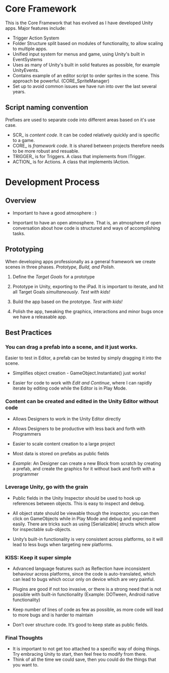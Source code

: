 # Core Framework

This is the Core Framework that has evolved as I have developed Unity apps. Major features include:

- Trigger Action System
- Folder Structure split based on modules of functionality, to allow scaling to multiple apps.
- Unified input system for menus and game, using Unity's built in EventSystems
- Uses as many of Unity's built in solid features as possible, for example UnityEvents.
- Contains example of an editor script to order sprites in the scene. This approach be powerful. (CORE_SpriteManager)
- Set up to avoid common issues we have run into over the last several years.

## Script naming convention

Prefixes are used to separate code into different areas based on it's use case.
- SCR_ is *content code*. It can be coded relatively quickly and is specific to a game.
- CORE_ is *framework code*. It is shared between projects therefore needs to be more robust and resuable.
- TRIGGER_ is for Triggers. A class that implements from ITrigger.
- ACTION_ is for Actions. A class that implements IAction.

# Development Process

## Overview 

- Important to have a good atmosphere : )

- Important to have an open atmosphere. That is, an atmosphere of open conversation about how
code is structured and ways of accomplishing tasks.

## Prototyping

When developing apps professionally as a general framework we create scenes in three phases. *Prototype, Build, and Polish*.

1. Define the *Target Goals* for a prototype

2. Prototype in Unity, exporting to the iPad. It is important to iterate, and hit all Target Goals *simultaneously*. *Test with kids!*

3. Build the app based on the prototype. *Test with kids!*

4. Polish the app, tweaking the graphics, interactions and minor bugs once we have a releasable app.

## Best Practices

### You can drag a prefab into a scene, and it just works.

Easier to test in Editor, a prefab can be tested by simply
dragging it into the scene.

- Simplifies object creation - GameObject.Instantiate() just works!

- Easier for code to work with *Edit and Continue*, where I can
rapidly iterate by editing code while the Editor is in Play Mode.

### Content can be created and edited in the Unity Editor without code

- Allows Designers to work in the Unity Editor directly

- Allows Designers to be productive with less back and forth with
Programmers

- Easier to scale content creation to a large project

- Most data is stored on prefabs as public fields

- *Example:* An Designer can create a new Block from scratch by
creating a prefab, and create the graphics for it without back
and forth with a programmer

### Leverage Unity, go with the grain

- Public fields in the Unity Inspector should be used to hook up
references between objects. This is easy to inspect and debug.

- All object state should be viewable though the inspector, you
can then click on GameObjects while in Play Mode and debug
and experiment easily. There are tricks such as using
[Serializable] structs which allow for inspectable sub-objects.

- Unity’s built-in functionality is very consistent across platforms,
so it will lead to less bugs when targeting new platforms.

### KISS: Keep it super simple

- Advanced language features such as Reflection have inconsistent
behaviour across platforms, since the code is auto-translated,
which can lead to bugs which occur only on device which are very
painful.

- Plugins are good if not too invasive, or there is a strong need that
is not possible with built-in functionality (Example: DOTween,
Android native functionality)

- Keep number of lines of code as few as possible, as more code
will lead to more bugs and is harder to maintain

- Don’t over structure code. It’s good to keep state as public fields.

### Final Thoughts

- It is important to not get too attached to a specific way of doing things. Try embracing Unity to start, then feel free to modify from there.
- Think of all the time we could save, then you could do the things that you want to.
